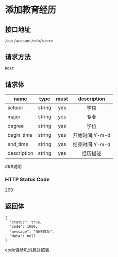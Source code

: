 # 添加教育经历

## 接口地址

`/api/account/edu/store`

## 请求方法

`POST`

## 请求体

| name     | type     | must     | description |
|----------|:--------:|:--------:|:--------:|
| school   | string   | yes      | 学校 |
| major    | string   | yes       | 专业 |
| degree | string   | yes      | 学位 |
| begin_time  | string   | yes      | 开始时间:Y-m-d |
| end_time    | string   | yes      | 结束时间:Y-m-d |
| description | string   | yes      | 经历描述 |


###说明


### HTTP Status Code

200

## 返回体
```json5
{
  "status": true,
  "code": 1000,
  "message": "操作成功",
  "data": null
}
```

code请参见[消息对照表](消息对照表.md)
